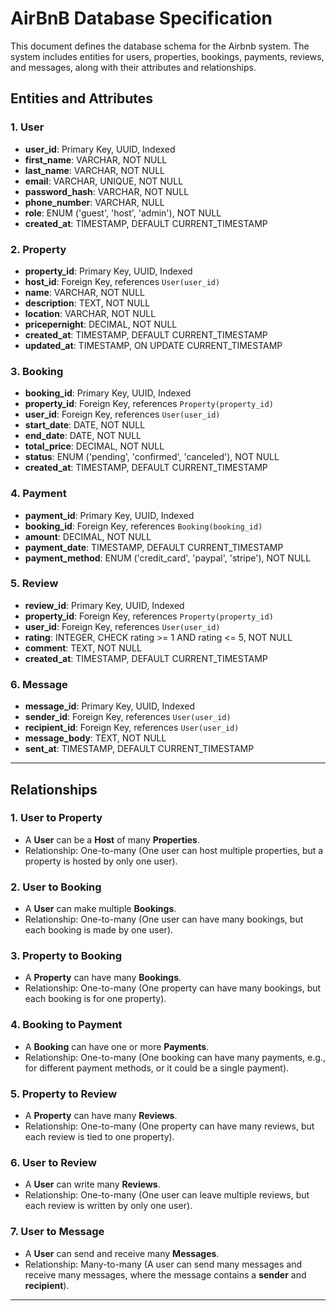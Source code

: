 # AirBnB Database Specification

This document defines the database schema for the Airbnb system. The system includes entities for users, properties, bookings, payments, reviews, and messages, along with their attributes and relationships.

## Entities and Attributes

### 1. User
- **user_id**: Primary Key, UUID, Indexed  
- **first_name**: VARCHAR, NOT NULL  
- **last_name**: VARCHAR, NOT NULL  
- **email**: VARCHAR, UNIQUE, NOT NULL  
- **password_hash**: VARCHAR, NOT NULL  
- **phone_number**: VARCHAR, NULL  
- **role**: ENUM ('guest', 'host', 'admin'), NOT NULL  
- **created_at**: TIMESTAMP, DEFAULT CURRENT_TIMESTAMP  

### 2. Property
- **property_id**: Primary Key, UUID, Indexed  
- **host_id**: Foreign Key, references `User(user_id)`  
- **name**: VARCHAR, NOT NULL  
- **description**: TEXT, NOT NULL  
- **location**: VARCHAR, NOT NULL  
- **pricepernight**: DECIMAL, NOT NULL  
- **created_at**: TIMESTAMP, DEFAULT CURRENT_TIMESTAMP  
- **updated_at**: TIMESTAMP, ON UPDATE CURRENT_TIMESTAMP  

### 3. Booking
- **booking_id**: Primary Key, UUID, Indexed  
- **property_id**: Foreign Key, references `Property(property_id)`  
- **user_id**: Foreign Key, references `User(user_id)`  
- **start_date**: DATE, NOT NULL  
- **end_date**: DATE, NOT NULL  
- **total_price**: DECIMAL, NOT NULL  
- **status**: ENUM ('pending', 'confirmed', 'canceled'), NOT NULL  
- **created_at**: TIMESTAMP, DEFAULT CURRENT_TIMESTAMP  

### 4. Payment
- **payment_id**: Primary Key, UUID, Indexed  
- **booking_id**: Foreign Key, references `Booking(booking_id)`  
- **amount**: DECIMAL, NOT NULL  
- **payment_date**: TIMESTAMP, DEFAULT CURRENT_TIMESTAMP  
- **payment_method**: ENUM ('credit_card', 'paypal', 'stripe'), NOT NULL  

### 5. Review
- **review_id**: Primary Key, UUID, Indexed  
- **property_id**: Foreign Key, references `Property(property_id)`  
- **user_id**: Foreign Key, references `User(user_id)`  
- **rating**: INTEGER, CHECK rating >= 1 AND rating <= 5, NOT NULL  
- **comment**: TEXT, NOT NULL  
- **created_at**: TIMESTAMP, DEFAULT CURRENT_TIMESTAMP  

### 6. Message
- **message_id**: Primary Key, UUID, Indexed  
- **sender_id**: Foreign Key, references `User(user_id)`  
- **recipient_id**: Foreign Key, references `User(user_id)`  
- **message_body**: TEXT, NOT NULL  
- **sent_at**: TIMESTAMP, DEFAULT CURRENT_TIMESTAMP  

---

## Relationships

### 1. User to Property
- A **User** can be a **Host** of many **Properties**.
- Relationship: One-to-many (One user can host multiple properties, but a property is hosted by only one user).

### 2. User to Booking
- A **User** can make multiple **Bookings**.
- Relationship: One-to-many (One user can have many bookings, but each booking is made by one user).

### 3. Property to Booking
- A **Property** can have many **Bookings**.
- Relationship: One-to-many (One property can have many bookings, but each booking is for one property).

### 4. Booking to Payment
- A **Booking** can have one or more **Payments**.
- Relationship: One-to-many (One booking can have many payments, e.g., for different payment methods, or it could be a single payment).

### 5. Property to Review
- A **Property** can have many **Reviews**.
- Relationship: One-to-many (One property can have many reviews, but each review is tied to one property).

### 6. User to Review
- A **User** can write many **Reviews**.
- Relationship: One-to-many (One user can leave multiple reviews, but each review is written by only one user).

### 7. User to Message
- A **User** can send and receive many **Messages**.
- Relationship: Many-to-many (A user can send many messages and receive many messages, where the message contains a **sender** and **recipient**).

---
